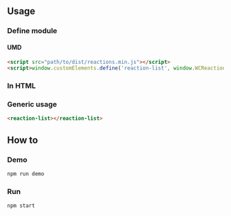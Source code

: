 ## Usage

### Define module

#### UMD
```html
<script src="path/to/dist/reactions.min.js"></script>
<script>window.customElements.define('reaction-list', window.WCReactions.ReactionList);</script>
```

### In HTML

### Generic usage
```html
<reaction-list></reaction-list>
```

## How to

### Demo
```sh
npm run demo
```

### Run
```sh
npm start
```
